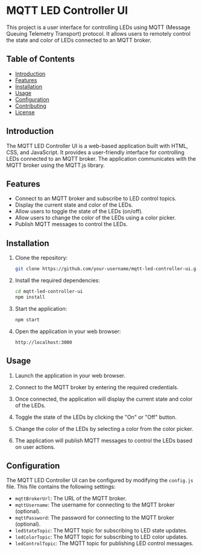# MQTT LED Controller UI

This project is a user interface for controlling LEDs using MQTT (Message Queuing Telemetry Transport) protocol. It allows users to remotely control the state and color of LEDs connected to an MQTT broker.

## Table of Contents

- [Introduction](#introduction)
- [Features](#features)
- [Installation](#installation)
- [Usage](#usage)
- [Configuration](#configuration)
- [Contributing](#contributing)
- [License](#license)

## Introduction

The MQTT LED Controller UI is a web-based application built with HTML, CSS, and JavaScript. It provides a user-friendly interface for controlling LEDs connected to an MQTT broker. The application communicates with the MQTT broker using the MQTT.js library.

## Features

- Connect to an MQTT broker and subscribe to LED control topics.
- Display the current state and color of the LEDs.
- Allow users to toggle the state of the LEDs (on/off).
- Allow users to change the color of the LEDs using a color picker.
- Publish MQTT messages to control the LEDs.

## Installation

1. Clone the repository:

    ```bash
    git clone https://github.com/your-username/mqtt-led-controller-ui.git
    ```

2. Install the required dependencies:

    ```bash
    cd mqtt-led-controller-ui
    npm install
    ```


3. Start the application:

    ```bash
    npm start
    ```

4. Open the application in your web browser:

    ```
    http://localhost:3000
    ```

## Usage

1. Launch the application in your web browser.

2. Connect to the MQTT broker by entering the required credentials.

3. Once connected, the application will display the current state and color of the LEDs.

4. Toggle the state of the LEDs by clicking the "On" or "Off" button.

5. Change the color of the LEDs by selecting a color from the color picker.

6. The application will publish MQTT messages to control the LEDs based on user actions.

## Configuration

The MQTT LED Controller UI can be configured by modifying the `config.js` file. This file contains the following settings:

- `mqttBrokerUrl`: The URL of the MQTT broker.
- `mqttUsername`: The username for connecting to the MQTT broker (optional).
- `mqttPassword`: The password for connecting to the MQTT broker (optional).
- `ledStateTopic`: The MQTT topic for subscribing to LED state updates.
- `ledColorTopic`: The MQTT topic for subscribing to LED color updates.
- `ledControlTopic`: The MQTT topic for publishing LED control messages.



